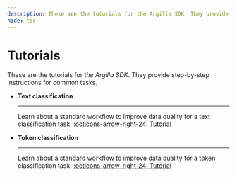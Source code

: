 ```yaml
---
description: These are the tutorials for the Argilla SDK. They provide step-by-step instructions for common tasks.
hide: toc
---
```



# Tutorials

These are the tutorials for *the Argilla SDK*. They provide step-by-step instructions for common tasks.

<div class="grid cards" markdown>

-   __Text classification__

    ---

    Learn about a standard workflow to improve data quality for a text classification task.
    [:octicons-arrow-right-24: Tutorial](#)

-   __Token classification__

    ---

    Learn about a standard workflow to improve data quality for a token classification task.
    [:octicons-arrow-right-24: Tutorial](#)

</div>
